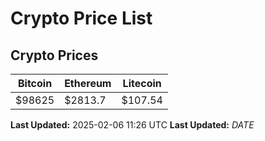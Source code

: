 # Crypto Price List

## Crypto Prices
| Bitcoin | Ethereum | Litecoin |
| ------- | -------- | -------- |
| $98625 | $2813.7 | $107.54 |
**Last Updated:** 2025-02-06 11:26 UTC
**Last Updated:** $DATE$
